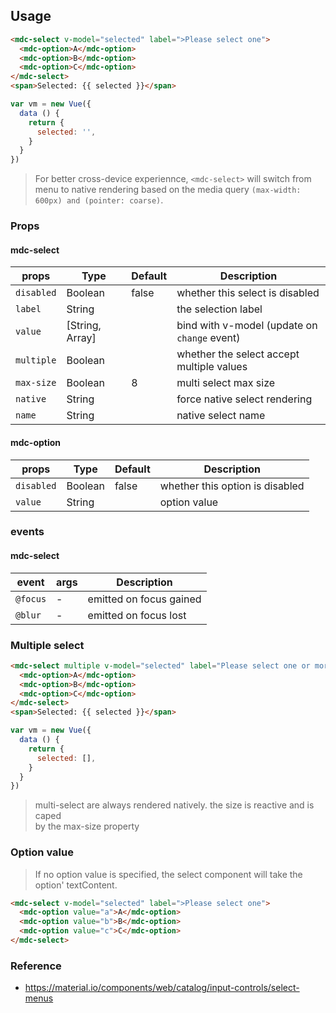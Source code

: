 ## Usage

```html
<mdc-select v-model="selected" label=">Please select one">
  <mdc-option>A</mdc-option>
  <mdc-option>B</mdc-option>
  <mdc-option>C</mdc-option>
</mdc-select>
<span>Selected: {{ selected }}</span>
```

```javascript
var vm = new Vue({
  data () {
    return {
      selected: '',
    }
  }
})
```
> For better cross-device experiennce, `<mdc-select>` will switch from menu to 
> native rendering based on the media query
> `(max-width: 600px) and (pointer: coarse)`.

### Props

#### mdc-select

| props | Type | Default | Description |
|-------|------|---------|-------------|
|`disabled`|Boolean| false | whether this select is disabled |
|`label`|String| | the selection label |
|`value`|[String, Array]| | bind with v-model (update on `change` event)|
|`multiple`|Boolean| | whether the select accept multiple values|
|`max-size`|Boolean| 8 | multi select max size |
|`native`|String|| force native select rendering |
|`name`|String|| native select name |

#### mdc-option

| props | Type | Default | Description |
|-------|------|---------|-------------|
|`disabled`|Boolean| false | whether this option is disabled |
|`value`|String| | option value |

### events

#### mdc-select

| event | args | Description |
|-------|------|-------------|
|`@focus`| - |emitted on focus gained |
|`@blur`| - |emitted on focus lost |


### Multiple select

```html
<mdc-select multiple v-model="selected" label="Please select one or more">
  <mdc-option>A</mdc-option>
  <mdc-option>B</mdc-option>
  <mdc-option>C</mdc-option>
</mdc-select>
<span>Selected: {{ selected }}</span>
```

```javascript
var vm = new Vue({
  data () {
    return {
      selected: [],
    }
  }
})
```

> multi-select are always rendered natively. the size is reactive and is caped  
> by the max-size property    

### Option value

> If no option value is specified, the select component will take the option' 
> textContent.

```html
<mdc-select v-model="selected" label=">Please select one">
  <mdc-option value="a">A</mdc-option>
  <mdc-option value="b">B</mdc-option>
  <mdc-option value="c">C</mdc-option>
</mdc-select>
```

### Reference
- <https://material.io/components/web/catalog/input-controls/select-menus>
